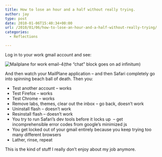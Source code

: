 ```yaml
---
title: How to lose an hour and a half without really trying.
author: jay
type: post
date: 2010-01-06T15:40:34+00:00
url: /2010/01/06/how-to-lose-an-hour-and-a-half-without-really-trying/
categories:
  - Reflections

---
```

Log in to your work gmail account and see:

 ![][1](the “chat” block goes on ad infinitum)

And then watch your MailPlane application &#8211; and then Safari completely go into spinning beach ball of death. Then you:

  * Test another account &#8211; works
  * Test Firefox &#8211; works
  * Test Chrome &#8211; works
  * Remove labs, themes, clear out the inbox &#8211; go back, doesn’t work
  * Uninstall flash &#8211; doesn’t work
  * Resinstall flash &#8211; doesn’t work
  * You try to run Safari’s dev tools before it locks up  &#8211; get incomprehensible error codes from google’s minimized js
  * You get locked out of your gmail entirely because you keep trying too many different browsers
  * Lather, rinse, repeat

This is the kind of stuff I really don’t enjoy about my job anymore.

 [1]: https://cdn.rambleon.org/migrate/2010/01/Mailplane-for-work-email-4.png (Mailplane for work email-4)